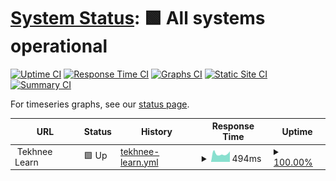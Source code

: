 # [System Status](https://status.tekhn.ee): <!--live status--> **🟩 All systems operational**

[![Uptime CI](https://github.com/koj-co/upptime/workflows/Uptime%20CI/badge.svg)](https://github.com/koj-co/upptime/actions?query=workflow%3A%22Uptime+CI%22)
[![Response Time CI](https://github.com/koj-co/upptime/workflows/Response%20Time%20CI/badge.svg)](https://github.com/koj-co/upptime/actions?query=workflow%3A%22Response+Time+CI%22)
[![Graphs CI](https://github.com/koj-co/upptime/workflows/Graphs%20CI/badge.svg)](https://github.com/koj-co/upptime/actions?query=workflow%3A%22Graphs+CI%22)
[![Static Site CI](https://github.com/koj-co/upptime/workflows/Static%20Site%20CI/badge.svg)](https://github.com/koj-co/upptime/actions?query=workflow%3A%22Static+Site+CI%22)
[![Summary CI](https://github.com/koj-co/upptime/workflows/Summary%20CI/badge.svg)](https://github.com/koj-co/upptime/actions?query=workflow%3A%22Summary+CI%22)

For timeseries graphs, see our [status page](https://status.tekhn.ee).

<!--start: status pages-->
<!-- This summary is generated by Upptime (https://github.com/upptime/upptime) -->
<!-- Do not edit this manually, your changes will be overwritten -->
<!-- prettier-ignore -->
| URL | Status | History | Response Time | Uptime |
| --- | ------ | ------- | ------------- | ------ |
| <img alt="" src="https://icons.duckduckgo.com/ip3/null.ico" height="13"> Tekhnee Learn | 🟩 Up | [tekhnee-learn.yml](https://github.com/tekhnee/status/commits/HEAD/history/tekhnee-learn.yml) | <details><summary><img alt="Response time graph" src="./graphs/tekhnee-learn/response-time-week.png" height="20"> 494ms</summary><br><a href="https://status.tekhn.ee/history/tekhnee-learn"><img alt="Response time 642" src="https://img.shields.io/endpoint?url=https%3A%2F%2Fraw.githubusercontent.com%2Ftekhnee%2Fstatus%2FHEAD%2Fapi%2Ftekhnee-learn%2Fresponse-time.json"></a><br><a href="https://status.tekhn.ee/history/tekhnee-learn"><img alt="24-hour response time 609" src="https://img.shields.io/endpoint?url=https%3A%2F%2Fraw.githubusercontent.com%2Ftekhnee%2Fstatus%2FHEAD%2Fapi%2Ftekhnee-learn%2Fresponse-time-day.json"></a><br><a href="https://status.tekhn.ee/history/tekhnee-learn"><img alt="7-day response time 494" src="https://img.shields.io/endpoint?url=https%3A%2F%2Fraw.githubusercontent.com%2Ftekhnee%2Fstatus%2FHEAD%2Fapi%2Ftekhnee-learn%2Fresponse-time-week.json"></a><br><a href="https://status.tekhn.ee/history/tekhnee-learn"><img alt="30-day response time 689" src="https://img.shields.io/endpoint?url=https%3A%2F%2Fraw.githubusercontent.com%2Ftekhnee%2Fstatus%2FHEAD%2Fapi%2Ftekhnee-learn%2Fresponse-time-month.json"></a><br><a href="https://status.tekhn.ee/history/tekhnee-learn"><img alt="1-year response time 641" src="https://img.shields.io/endpoint?url=https%3A%2F%2Fraw.githubusercontent.com%2Ftekhnee%2Fstatus%2FHEAD%2Fapi%2Ftekhnee-learn%2Fresponse-time-year.json"></a></details> | <details><summary><a href="https://status.tekhn.ee/history/tekhnee-learn">100.00%</a></summary><a href="https://status.tekhn.ee/history/tekhnee-learn"><img alt="All-time uptime 99.58%" src="https://img.shields.io/endpoint?url=https%3A%2F%2Fraw.githubusercontent.com%2Ftekhnee%2Fstatus%2FHEAD%2Fapi%2Ftekhnee-learn%2Fuptime.json"></a><br><a href="https://status.tekhn.ee/history/tekhnee-learn"><img alt="24-hour uptime 100.00%" src="https://img.shields.io/endpoint?url=https%3A%2F%2Fraw.githubusercontent.com%2Ftekhnee%2Fstatus%2FHEAD%2Fapi%2Ftekhnee-learn%2Fuptime-day.json"></a><br><a href="https://status.tekhn.ee/history/tekhnee-learn"><img alt="7-day uptime 100.00%" src="https://img.shields.io/endpoint?url=https%3A%2F%2Fraw.githubusercontent.com%2Ftekhnee%2Fstatus%2FHEAD%2Fapi%2Ftekhnee-learn%2Fuptime-week.json"></a><br><a href="https://status.tekhn.ee/history/tekhnee-learn"><img alt="30-day uptime 100.00%" src="https://img.shields.io/endpoint?url=https%3A%2F%2Fraw.githubusercontent.com%2Ftekhnee%2Fstatus%2FHEAD%2Fapi%2Ftekhnee-learn%2Fuptime-month.json"></a><br><a href="https://status.tekhn.ee/history/tekhnee-learn"><img alt="1-year uptime 98.93%" src="https://img.shields.io/endpoint?url=https%3A%2F%2Fraw.githubusercontent.com%2Ftekhnee%2Fstatus%2FHEAD%2Fapi%2Ftekhnee-learn%2Fuptime-year.json"></a></details>

<!--end: status pages-->
